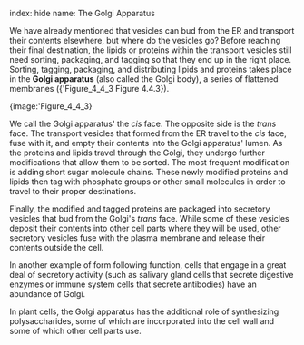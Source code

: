 index: hide
name: The Golgi Apparatus

We have already mentioned that vesicles can bud from the ER and transport their contents elsewhere, but where do the vesicles go? Before reaching their final destination, the lipids or proteins within the transport vesicles still need sorting, packaging, and tagging so that they end up in the right place. Sorting, tagging, packaging, and distributing lipids and proteins takes place in the  **Golgi apparatus** (also called the Golgi body), a series of flattened membranes ({'Figure_4_4_3 Figure 4.4.3}).


{image:'Figure_4_4_3}
        

We call the Golgi apparatus' the  *cis* face. The opposite side is the  *trans* face. The transport vesicles that formed from the ER travel to the  *cis* face, fuse with it, and empty their contents into the Golgi apparatus' lumen. As the proteins and lipids travel through the Golgi, they undergo further modifications that allow them to be sorted. The most frequent modification is adding short sugar molecule chains. These newly modified proteins and lipids then tag with phosphate groups or other small molecules in order to travel to their proper destinations.

Finally, the modified and tagged proteins are packaged into secretory vesicles that bud from the Golgi's  *trans* face. While some of these vesicles deposit their contents into other cell parts where they will be used, other secretory vesicles fuse with the plasma membrane and release their contents outside the cell.

In another example of form following function, cells that engage in a great deal of secretory activity (such as salivary gland cells that secrete digestive enzymes or immune system cells that secrete antibodies) have an abundance of Golgi.

In plant cells, the Golgi apparatus has the additional role of synthesizing polysaccharides, some of which are incorporated into the cell wall and some of which other cell parts use.
